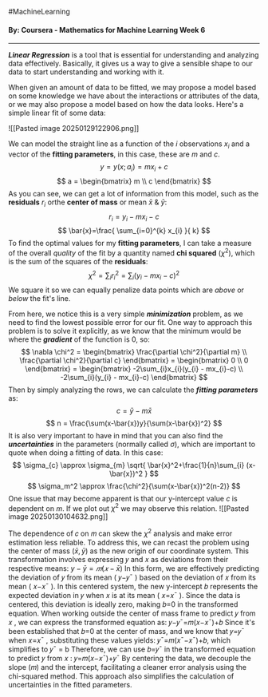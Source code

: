 #MachineLearning 
#### By: Coursera - Mathematics for Machine Learning Week 6
---
***Linear Regression*** is a tool that is essential for understanding and analyzing data effectively. Basically, it gives us a way to give a sensible shape to our data to start understanding and working with it.

When given an amount of data to be fitted, we may propose a model based on some knowledge we have about the interactions or attributes of the data, or we may also propose a model based on how the data looks. Here's a simple linear fit of some data:

![[Pasted image 20250129122906.png]]

We can model the straight line as a function of the $i$ observations $x_i$ and a vector of the **fitting parameters**, in this case, these are $m$ and $c$.
$$
y = y(x;a_{i})=mx_{i}+c
$$
$$
a = \begin{bmatrix} m \\ c \end{bmatrix}
$$
As you can see, we can get a lot of information from this model, such as the **residuals** $r_i$ orthe **center of mass** or mean $\bar{x}$ & $\bar{y}$:
$$
r_{i} = y_{i} - mx_{i}-c
$$
$$
\bar{x}=\frac{ \sum_{i=0}^{k} x_{i}  }{ k} 
$$
To find the optimal values for my **fitting parameters**, I can take a measure of the overall *quality* of the fit by a quantity named **chi squared** ($\chi^2$), which is the sum of the squares of the **residuals**:
$$
\chi^2 = \sum_{i} r_{i}^2 = \sum_{i} (y_{i} - mx_{i}-c)^2
$$
We square it so we can equally penalize data points which are *above* or *below* the fit's line.

From here, we notice this is a very simple ***minimization*** problem, as we need to find the lowest possible error for our fit. One way to approach this problem is to solve it explicitly, as we know that the minimum would be where the ***gradient*** of the function is $0$, so:
$$
\nabla \chi^2 = \begin{bmatrix}
\frac{\partial \chi^2}{\partial m} \\
\frac{\partial \chi^2}{\partial c}
\end{bmatrix} = \begin{bmatrix}
0 \\
0
\end{bmatrix} = \begin{bmatrix}
-2\sum_{i}x_{i}(y_{i} - mx_{i}-c) \\
-2\sum_{i}(y_{i} - mx_{i}-c)
\end{bmatrix}
$$
Then by simply analyzing the rows, we can calculate the ***fitting parameters*** as:
$$
c = \bar{y}-m \bar{x}
$$
$$
n = \frac{\sum(x-\bar{x})y}{\sum(x-\bar{x})^2}
$$
It is also very important to have in mind that you can also find the ***uncertainties*** in the parameters (normally called $\sigma$), which are important to quote when doing a fitting of data. In this case:
$$
\sigma_{c} \approx \sigma_{m} \sqrt{ \bar{x}^2+\frac{1}{n}\sum_{i} (x-\bar{x})^2 }
$$
$$
\sigma_m^2 \approx \frac{\chi^2}{\sum(x-\bar{x})^2(n-2)}
$$
One issue that may become apparent is that our y-intercept value $c$ is dependent on $m$. If we plot out $\chi^2$ we may observe this relation.
![[Pasted image 20250130104632.png]]

The dependence of 𝑐 on 𝑚 can skew the $\chi^2$ analysis and make error estimation less reliable. To address this, we can recast the problem using the center of mass $(\bar{x},\bar{y})$ as the new origin of our coordinate system. This transformation involves expressing 𝑦 and 𝑥 as deviations from their respective means: $y-\bar{y}=𝑚(𝑥−\bar{x})$ In this form, we are effectively predicting the deviation of 𝑦 from its mean ( 𝑦−𝑦¯ ) based on the deviation of 𝑥 from its mean ( 𝑥−𝑥¯ ). In this centered system, the new y-intercept 𝑏 represents the expected deviation in 𝑦 when 𝑥 is at its mean ( 𝑥=𝑥¯ ). Since the data is centered, this deviation is ideally zero, making 𝑏=0 in the transformed equation. When working outside the center of mass frame to predict 𝑦 from 𝑥 , we can express the transformed equation as: 𝑦−𝑦¯=𝑚(𝑥−𝑥¯)+𝑏 Since it's been established that 𝑏=0 at the center of mass, and we know that 𝑦=𝑦¯ when 𝑥=𝑥¯ , substituting these values yields: 𝑦¯=𝑚(𝑥¯−𝑥¯)+𝑏, which simplifies to 𝑦¯ = b Therefore, we can use 𝑏=𝑦¯ in the transformed equation to predict 𝑦 from 𝑥 : 𝑦=𝑚(𝑥−𝑥¯)+𝑦¯ By centering the data, we decouple the slope (𝑚) and the intercept, facilitating a cleaner error analysis using the chi-squared method. This approach also simplifies the calculation of uncertainties in the fitted parameters.